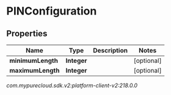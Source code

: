 # PINConfiguration


## Properties

| Name | Type | Description | Notes |
| ------------ | ------------- | ------------- | ------------- |
| **minimumLength** | **Integer** |  |  [optional] |
| **maximumLength** | **Integer** |  |  [optional] |




_com.mypurecloud.sdk.v2:platform-client-v2:218.0.0_
